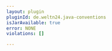 ```yaml
---
layout: plugin
pluginId: de.weltn24.java-conventions
isJarAvailable: true
error: NONE
violations: []

---
```

